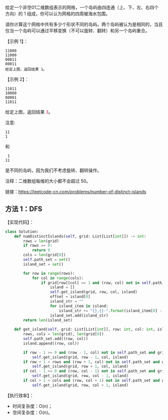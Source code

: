 给定一个非空01二维数组表示的网格，一个岛屿由四连通（上、下、左、右四个方向）的 1 组成，你可以认为网格的四周被海水包围。

请你计算这个网格中共有多少个形状不同的岛屿。两个岛屿被认为是相同的，当且仅当一个岛屿可以通过平移变换（不可以旋转、翻转）和另一个岛屿重合。

【示例 1】：
```
11000
11000
00011
00011
给定上图，返回结果 1。
```

【示例 2】：
```
11011
10000
00001
11011
```

给定上图，返回结果 <font color="#c7254e" face="Menlo, Monaco, Consolas, Courier New, monospace">3</font>。

注意:
```
11
1
```

和

```
 1
11
```

是不同的岛屿，因为我们不考虑旋转、翻转操作。

注释：二维数组每维的大小都不会超过 50。

链接：https://leetcode-cn.com/problems/number-of-distinct-islands

## 方法 1：DFS

【实现代码】：
```python
class Solution:
    def numDistinctIslands(self, grid: List[List[int]]) -> int:
        rows = len(grid)
        if rows == 0:
            return 0
        cols = len(grid[0])
        self.path_set = set()
        island_set = set()

        for row in range(rows):
            for col in range(cols):
                if grid[row][col] == 1 and (row, col) not in self.path_set:
                    island = []
                    self.get_island(grid, row, col, island)
                    offset = island[0]
                    island_str = ""
                    for island_item in island:
                        island_str += "{},{}-".format(island_item[0] - offset[0], island_item[1] - offset[1])
                    island_set.add(island_str)
        return len(island_set)
    
    def get_island(self, grid: List[List[int]], row: int, col: int, island: List) -> None:
        rows, cols = len(grid), len(grid[0])
        self.path_set.add((row, col))
        island.append((row, col))

        if row - 1 >= 0 and (row - 1, col) not in self.path_set and grid[row - 1][col] == 1:
            self.get_island(grid, row - 1, col, island)
        if row + 1 < rows and (row + 1, col) not in self.path_set and grid[row + 1][col] == 1:
            self.get_island(grid, row + 1, col, island)
        if col - 1 >= 0 and (row, col - 1) not in self.path_set and grid[row][col - 1] == 1:
            self.get_island(grid, row, col - 1, island)
        if col + 1 < cols and (row, col + 1) not in self.path_set and grid[row][col + 1] == 1:
            self.get_island(grid, row, col + 1, island)
```

【执行效率】：
- 时间复杂度：O(n)；
- 空间复杂度：O(n)。
